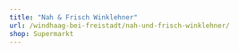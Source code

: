 ```yaml
---
title: "Nah & Frisch Winklehner"
url: /windhaag-bei-freistadt/nah-und-frisch-winklehner/
shop: Supermarkt
---
```

